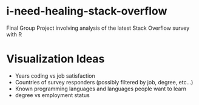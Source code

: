 # i-need-healing-stack-overflow
Final Group Project involving analysis of the latest Stack Overflow survey with R

# Visualization Ideas
* Years coding vs job satisfaction
* Countries of survey responders (possibly filtered by job, degree, etc...)
* Known programming languages and languages people want to learn
* degree vs employment status
